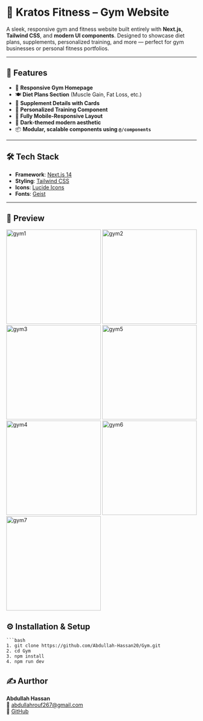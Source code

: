 # 💪 Kratos Fitness – Gym Website

A sleek, responsive gym and fitness website built entirely with **Next.js**, **Tailwind CSS**, and **modern UI components**. Designed to showcase diet plans, supplements, personalized training, and more — perfect for gym businesses or personal fitness portfolios.

---

## 🚀 Features

- 💼 **Responsive Gym Homepage**
- 🍽️ **Diet Plans Section** (Muscle Gain, Fat Loss, etc.)
- 💊 **Supplement Details with Cards**
- 🧠 **Personalized Training Component**
- 📱 **Fully Mobile-Responsive Layout**
- 🌙 **Dark-themed modern aesthetic**
- 📦 **Modular, scalable components using `@/components`**

---

## 🛠️ Tech Stack


- **Framework**: [Next.js 14](https://nextjs.org/)
- **Styling**: [Tailwind CSS](https://tailwindcss.com/)
- **Icons**: [Lucide Icons](https://lucide.dev/)
- **Fonts**: [Geist](https://vercel.com/fonts/geist)

---

## 📸 Preview

<img width="250" alt="gym1" src="https://github.com/user-attachments/assets/ad7ee459-4a02-41fa-b106-349090613f4d" />
<img width="250" alt="gym2" src="https://github.com/user-attachments/assets/000ea944-0d6f-4709-86b1-ea5ad037e019" />
<img width="250" alt="gym3" src="https://github.com/user-attachments/assets/0cf03537-ba27-4f01-b707-0500a85ef96e" />
<img width="250" alt="gym5" src="https://github.com/user-attachments/assets/8ab88584-a4fb-4ecf-8c82-334c820a453e" />
<img width="250" alt="gym4" src="https://github.com/user-attachments/assets/d088d4c8-515f-45a6-9a44-85f3a7930d30" />
<img width="250" alt="gym6" src="https://github.com/user-attachments/assets/546b97c5-7e18-459c-a8ec-de90b2d20b38" />
<img width="250" alt="gym7" src="https://github.com/user-attachments/assets/e98bd9dc-a9b5-441f-9b8c-77e1c793fcb7" />



## ⚙️ Installation & Setup
    ```bash
    1. git clone https://github.com/Abdullah-Hassan20/Gym.git
    2. cd Gym
    3. npm install
    4. npm run dev

## ✍️ Aurthor

**Abdullah Hassan**  
📧 abdullahrouf267@gmail.com  
🔗 [GitHub](https://github.com/Abdullah-Hassan20)
